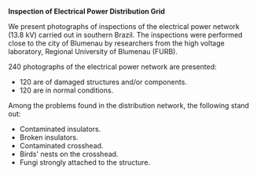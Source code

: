 **Inspection of Electrical Power Distribution Grid**

We present photographs of inspections of the electrical power network (13.8 kV) carried out in southern Brazil.
The inspections were performed close to the city of Blumenau by researchers from the high voltage laboratory, Regional University of Blumenau (FURB). 

240 photographs of the electrical power network are presented: 
* 120 are of damaged structures and/or components.  
* 120 are in normal conditions.  
 
Among the problems found in the distribution network, the following stand out:
* Contaminated insulators.
* Broken insulators.
* Contaminated crosshead.
* Birds' nests on the crosshead.
* Fungi strongly attached to the structure. 
